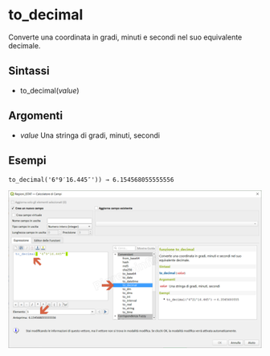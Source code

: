 # to_decimal

Converte una coordinata in gradi, minuti e secondi nel suo equivalente decimale.

## Sintassi

* to_decimal(_value_)

## Argomenti

* _value_ Una stringa di gradi, minuti, secondi

## Esempi
```
to_decimal('6°9′16.445″')) → 6.154568055555556
```

![](/img/conversioni/to_decimal.png)
